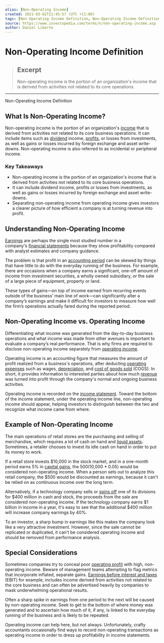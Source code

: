 ```yaml
---
alias: [Non-Operating Income]
created: 2021-03-02T21:45:57 (UTC +11:00)
tags: [Non-Operating Income Definition, Non-Operating Income Definition]
source: https://www.investopedia.com/terms/n/non-operating-income.asp
author: Daniel Liberto
---
```


# Non-Operating Income Definition

> ## Excerpt
> Non-operating income is the portion of an organization's income that is derived from activities not related to its core operations.

---

Non-Operating Income Definition
## What Is Non-Operating Income?

Non-operating income is the portion of an organization's [income](https://www.investopedia.com/terms/i/income.asp) that is derived from activities not related to its core business operations. It can include items such as [dividend](https://www.investopedia.com/terms/d/dividend.asp) income, [profits](https://www.investopedia.com/terms/p/profit.asp), or losses from investments, as well as gains or losses incurred by foreign exchange and asset write-downs. Non-operating income is also referred to as incidental or peripheral income.

### Key Takeaways

-   Non-operating income is the portion of an organization's income that is derived from activities not related to its core business operations.
-   It can include dividend income, profits or losses from investments, as well as gains or losses incurred by foreign exchange and asset write-downs.
-   Separating non-operating income from operating income gives investors a clearer picture of how efficient a company is at turning revenue into profit.

## Understanding Non-Operating Income

[Earnings](https://www.investopedia.com/terms/e/earnings.asp) are perhaps the single most studied number in a company's [financial statements](https://www.investopedia.com/terms/f/financial-statements.asp) because they show profitability compared with analyst estimates and company guidance. 

The problem is that profit in an [accounting period](https://www.investopedia.com/terms/a/accountingperiod.asp) can be skewed by things that have little to do with the everyday running of the business. For example, there are occasions when a company earns a significant, one-off amount of income from investment securities, a wholly owned subsidiary, or the sale of a large piece of equipment, property or land.

These types of gains—on top of income earned from recurring events outside of the business’ main line of work—can significantly alter a company’s earnings and make it difficult for investors to measure how well the firm’s operations actually fared during the reported period.

## Non-Operating Income vs. Operating Income

Differentiating what income was generated from the day-to-day business operations and what income was made from other avenues is important to evaluate a company’s real performance. That is why firms are required to disclose non-operating income separately from [operating income](https://www.investopedia.com/terms/o/operatingincome.asp).

Operating income is an accounting figure that measures the amount of profit realized from a business's operations, after deducting [operating expenses](https://www.investopedia.com/terms/o/operating_expense.asp) such as wages, [depreciation](https://www.investopedia.com/terms/d/depreciation.asp), and [cost of goods sold](https://www.investopedia.com/terms/c/cogs.asp) (COGS). In short, it provides information to interested parties about how much [revenue](https://www.investopedia.com/terms/r/revenue.asp) was turned into profit through the company's normal and ongoing business activities.

Operating income is recorded on the [income statement](https://www.investopedia.com/terms/i/incomestatement.asp). Toward the bottom of the income statement, under the operating income line, non-operating income should appear, helping investors to distinguish between the two and recognize what income came from where.

## Example of Non-Operating Income

The main operations of retail stores are the purchasing and selling of merchandise, which requires a lot of cash on hand and [liquid assets](https://www.investopedia.com/terms/l/liquidasset.asp)**.** Sometimes, a retailer chooses to invest its idle cash on hand in order to put its money to work.

If a retail store invests $10,000 in the stock market, and in a one-month period earns 5% in [capital gains](https://www.investopedia.com/terms/c/capitalgain.asp), the $500 ($10,000 \* 0.05) would be considered non-operating income. When a person sets out to analyze this retail company, the $500 would be discounted as earnings, because it can't be relied on as continuous income over the long term.

Alternatively, if a technology company sells or [spins off](https://www.investopedia.com/terms/s/spinoff.asp) one of its divisions for $400 million in cash and stock, the proceeds from the sale are considered non-operating income. If the technology company earns $1 billion in income in a year, it's easy to see that the additional $400 million will increase company earnings by 40%.

To an investor, a sharp bump in earnings like this makes the company look like a very attractive investment. However, since the sale cannot be replicated or duplicated, it can't be considered operating income and should be removed from performance analysis.

## Special Considerations

Sometimes companies try to conceal poor [operating profit](https://www.investopedia.com/terms/o/operating_profit.asp) with high, non-operating income. Beware of management teams attempting to flag metrics that incorporate inflated, separate gains. [Earnings before interest and taxes](https://www.investopedia.com/video/play/ebit-earnings-interest-and-taxes/) (EBIT) for example, includes income derived from activities not related to the core business and can often be advertised heavily by companies to mask underwhelming operational results.

Often a sharp spike in earnings from one period to the next will be caused by non-operating income. Seek to get to the bottom of where money was generated and to ascertain how much of it, if any, is linked to the everyday running of the business and is likely to be repeated.

Operating income can help here, but not always. Unfortunately, crafty accountants occasionally find ways to record non-operating transactions as operating income in order to dress up profitability in income statements.
